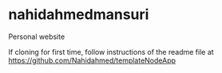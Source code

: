 # nahidahmedmansuri
Personal website

If cloning for first time, follow instructions of the readme file at https://github.com/Nahidahmed/templateNodeApp
